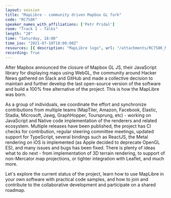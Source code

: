 ```yaml
---
layout: session
title: "MapLibre - community driven Mapbox GL fork"
code: "RC7S8K"
speaker_names_with_affiliations: ['Petr Pridal']
room: "Track 1 - Talks"
length: "20"
time: "Saturday, 18:00"
time_iso: "2021-07-10T18:00:00Z"
resources: [{ description: "MapLibre logo", url: "/attachments/RC7S8K_MapLibre_logo_BLUE-for_white_bg-preview_1_Ga3LPDF.png" }]
recording: True
---
```

After Mapbox announced the closure of Mapbox GL JS, their JavaScript library for displaying maps using WebGL, the community around Hacker News gathered on Slack and GitHub and made a collective decision to maintain and further develop the last open-source version of the software and build a 100% free alternative of the project. This is how the MapLibre was born.

As a group of individuals, we coordinate the effort and synchronize contributions from multiple teams (MapTiler, Amazon, Facebook, Elastic, Stadia, Microsoft, Jawg, GraphHopper, Toursprung, etc) - working on JavaScript and Native code implementation of the renderers and related ecosystem.
Multiple releases have been published, the project has CI checks for contribution, regular steering committee meetings, updated support for TypeScript, several bindings such as ReactJS, the Metal rendering on iOS is implemented (as Apple decided to deprecate OpenGL ES), and many issues and bugs has been fixed. There is plenty of ideas what to do next - from implementation of 3D terrain rendering, to support of non-Mercator map projections, or tighter integration with Leaflet, and much more.


Let's explore the current status of the project, learn how to use MapLibre in your own software with practical code samples, and how to join and contribute to the collaborative development and participate on a shared roadmap.
